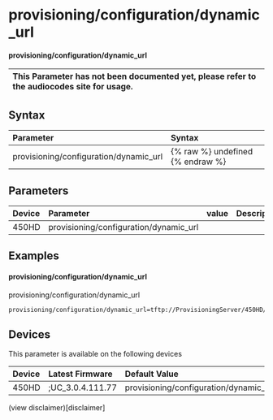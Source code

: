 ﻿---
description: provisioning/configuration/dynamic_url
search:
    keywords: ['provisioning','configuration','dynamic_url']
---

# provisioning/configuration/dynamic_url

#### provisioning/configuration/dynamic_url


| This Parameter has not been documented yet, please refer to the audiocodes site for usage.  |
| :--- |

## Syntax
| Parameter | Syntax |
| :--- | :--- |
|provisioning/configuration/dynamic_url | {% raw %} undefined {% endraw %} |

## Parameters
|Device|Parameter|value|Description|
|:---|:---|:---|:---|
| 450HD | provisioning/configuration/dynamic_url |  |  |

## Examples
#### provisioning/configuration/dynamic_url

provisioning/configuration/dynamic_url

```
provisioning/configuration/dynamic_url=tftp://ProvisioningServer/450HD/00908f98486e.cfg
```

## Devices
This parameter is available on the following devices

| Device | Latest Firmware | Default Value |
|:---|:---|:---|
| 450HD | ;UC_3.0.4.111.77 | provisioning/configuration/dynamic_url=tftp://ProvisioningServer/450HD/00908f98486e.cfg 

(view disclaimer)[disclaimer]
